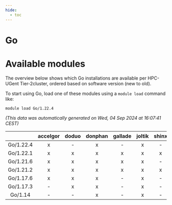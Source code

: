 ```yaml
---
hide:
  - toc
---
```


Go
==

# Available modules


The overview below shows which Go installations are available per HPC-UGent Tier-2cluster, ordered based on software version (new to old).

To start using Go, load one of these modules using a `module load` command like:

```shell
module load Go/1.22.4
```

*(This data was automatically generated on Wed, 04 Sep 2024 at 16:07:41 CEST)*  

| |accelgor|doduo|donphan|gallade|joltik|shinx|skitty|
| :---: | :---: | :---: | :---: | :---: | :---: | :---: | :---: |
|Go/1.22.4|x|-|x|-|x|-|-|
|Go/1.22.1|x|x|x|x|x|x|x|
|Go/1.21.6|x|x|x|x|x|-|x|
|Go/1.21.2|x|x|x|x|x|x|x|
|Go/1.17.6|x|x|x|-|x|-|x|
|Go/1.17.3|-|x|x|-|x|-|-|
|Go/1.14|-|-|x|-|x|-|-|

